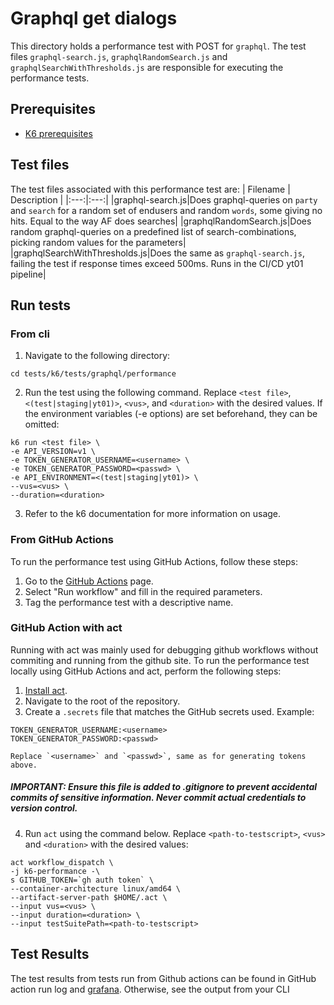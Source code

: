 # Graphql get dialogs

This directory holds a performance test with POST for `graphql`. The test files `graphql-search.js`, `graphqlRandomSearch.js` and `graphqlSearchWithThresholds.js` are responsible for executing the performance tests. 

## Prerequisites
- [K6 prerequisites](../../README.md#Prerequisites)

## Test files
The test files associated with this performance test are:
| Filename | Description |
|:---:|:---:|
|graphql-search.js|Does graphql-queries on `party` and `search` for a random set of endusers and random `words`, some giving no hits. Equal to the way AF does searches|
|graphqlRandomSearch.js|Does random graphql-queries on a predefined list of search-combinations, picking random values for the parameters|
|graphqlSearchWithThresholds.js|Does the same as `graphql-search.js`, failing the test if response times exceed 500ms. Runs in the CI/CD yt01 pipeline|


## Run tests
### From cli
1. Navigate to the following directory:
```shell
cd tests/k6/tests/graphql/performance
```
2. Run the test using the following command. Replace `<test file>`, `<(test|staging|yt01)>`, `<vus>`, and `<duration>` with the desired values. If the environment variables (-e options) are set beforehand, they can be omitted:
```shell
k6 run <test file> \
-e API_VERSION=v1 \
-e TOKEN_GENERATOR_USERNAME=<username> \
-e TOKEN_GENERATOR_PASSWORD=<passwd> \
-e API_ENVIRONMENT=<(test|staging|yt01)> \
--vus=<vus> \
--duration=<duration>
```
3. Refer to the k6 documentation for more information on usage.
### From GitHub Actions
To run the performance test using GitHub Actions, follow these steps:
1. Go to the [GitHub Actions](https://github.com/altinn/dialogporten/actions/workflows/dispatch-k6-performance.yml) page.
2. Select "Run workflow" and fill in the required parameters.
3. Tag the performance test with a descriptive name.

### GitHub Action with act
Running with act was mainly used for debugging github workflows without commiting and running from the github site. 
To run the performance test locally using GitHub Actions and act, perform the following steps:
1. [Install act](https://nektosact.com/installation/).
2. Navigate to the root of the repository.
3. Create a `.secrets` file that matches the GitHub secrets used. Example:
```file
TOKEN_GENERATOR_USERNAME:<username>
TOKEN_GENERATOR_PASSWORD:<passwd>
```
    Replace `<username>` and `<passwd>`, same as for generating tokens above. 
##### IMPORTANT: Ensure this file is added to .gitignore to prevent accidental commits of sensitive information. Never commit actual credentials to version control.
4. Run `act` using the command below. Replace `<path-to-testscript>`, `<vus>` and `<duration>` with the desired values:
```shell
act workflow_dispatch \
-j k6-performance -\
s GITHUB_TOKEN=`gh auth token` \
--container-architecture linux/amd64 \
--artifact-server-path $HOME/.act \ 
--input vus=<vus> \
--input duration=<duration> \ 
--input testSuitePath=<path-to-testscript>
```

## Test Results
The test results from tests run from Github actions can be found in GitHub action run log and [grafana](https://altinn-grafana-test-b2b8dpdkcvfuhfd3.eno.grafana.azure.com/d/ccbb2351-2ae2-462f-ae0e-f2c893ad1028/k6-prometheus).
Otherwise, see the output from your CLI